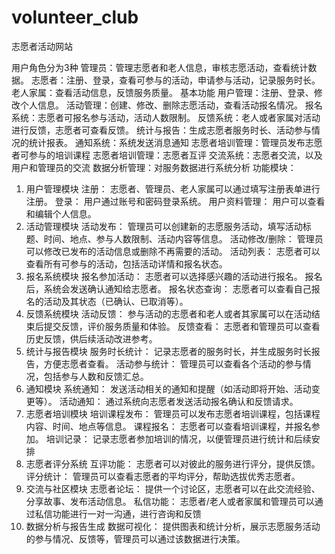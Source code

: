 # volunteer_club
 志愿者活动网站

用户角色分为3种
管理员：管理志愿者和老人信息，审核志愿活动，查看统计数据。
志愿者：注册、登录，查看可参与的活动，申请参与活动，记录服务时长。
老人家属：查看活动信息，反馈服务质量。
基本功能
用户管理：注册、登录、修改个人信息。
活动管理：创建、修改、删除志愿活动，查看活动报名情况。
报名系统：志愿者可报名参与活动，活动人数限制。
反馈系统：老人或者家属对活动进行反馈，志愿者可查看反馈。
统计与报告：生成志愿者服务时长、活动参与情况的统计报表。
通知系统：系统发送消息通知
志愿者培训管理：管理员发布志愿者可参与的培训课程
志愿者培训管理：志愿者互评
交流系统：志愿者交流，以及用户和管理员的交流
数据分析管理：对服务数据进行系统分析
功能模块：
1. 用户管理模块
注册：
志愿者、管理员、老人家属可以通过填写注册表单进行注册。
登录：
用户通过账号和密码登录系统。
用户资料管理：
用户可以查看和编辑个人信息。
2. 活动管理模块
活动发布：
管理员可以创建新的志愿服务活动，填写活动标题、时间、地点、参与人数限制、活动内容等信息。
活动修改/删除：
管理员可以修改已发布的活动信息或删除不再需要的活动。
活动列表：
志愿者可以查看所有可参与的活动，包括活动详情和报名状态。
3. 报名系统模块
报名参加活动：
志愿者可以选择感兴趣的活动进行报名。
报名后，系统会发送确认通知给志愿者。
报名状态查询：
志愿者可以查看自己报名的活动及其状态（已确认、已取消等）。
4. 反馈系统模块
活动反馈：
参与活动的志愿者和老人或者其家属可以在活动结束后提交反馈，评价服务质量和体验。
反馈查看：
志愿者和管理员可以查看历史反馈，供后续活动改进参考。
5. 统计与报告模块
服务时长统计：
记录志愿者的服务时长，并生成服务时长报告，方便志愿者查看。
活动参与统计：
管理员可以查看各个活动的参与情况，包括参与人数和反馈汇总。
6. 通知模块
系统通知：
发送活动相关的通知和提醒（如活动即将开始、活动变更等）。
活动通知：
通过系统向志愿者发送活动报名确认和反馈请求。
7. 志愿者培训模块
培训课程发布：
管理员可以发布志愿者培训课程，包括课程内容、时间、地点等信息。
课程报名：
志愿者可以查看培训课程，并报名参加。
培训记录：
记录志愿者参加培训的情况，以便管理员进行统计和后续安排
8. 志愿者评分系统
互评功能：
志愿者可以对彼此的服务进行评分，提供反馈。
评分统计：
管理员可以查看志愿者的平均评分，帮助选拔优秀志愿者。
9. 交流与社区模块
志愿者论坛：
提供一个讨论区，志愿者可以在此交流经验、分享故事、发布活动信息。
私信功能：
志愿者/老人或者家属和管理员可以通过私信功能进行一对一沟通，进行咨询和反馈
10. 数据分析与报告生成
数据可视化：
提供图表和统计分析，展示志愿服务活动的参与情况、反馈等，管理员可以通过该数据进行决策。
